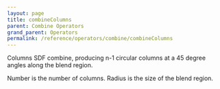 ```yaml
---
layout: page
title: combineColumns
parent: Combine Operators
grand_parent: Operators
permalink: /reference/operators/combine/combineColumns
---
```


Columns SDF combine, producing n-1 circular columns at a 45 degree angles along the blend region.

Number is the number of columns.
Radius is the size of the blend region.
